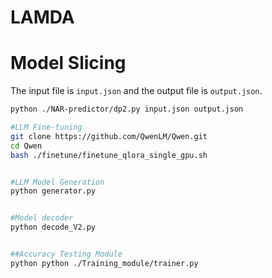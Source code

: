 # LAMDA

# Model Slicing
The input file is `input.json` and the output file is `output.json`.

```bash
python ./NAR-predictor/dp2.py input.json output.json

#LLM Fine-tuning
git clone https://github.com/QwenLM/Qwen.git
cd Qwen
bash ./finetune/finetune_qlora_single_gpu.sh


#LLM Model Generation
python generator.py


#Model decoder
python decode_V2.py


##Accuracy Testing Module
python python ./Training_module/trainer.py



